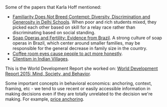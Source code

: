 Some of the papers that Karla Hoff mentioned:

- [Familiarity Does _Not_ Breed Contempt: Diversity, Discrimination and Generosity in Delhi Schools](http://economics.yale.edu/sites/default/files/familiarity_does_not._-_rao.pdf). When poor and rich students mixed, they picked each other based on skill for a relay race rather than discriminating based on social standing.
- [Soap Operas and Fertility: Evidence from Brazil](http://www.iadb.org/res/files/WP-633updated.pdf). A strong culture of soap operas in Brazil, which center around smaller families, may be responsible for the general decrease in family size in the country.
- [Coffee room eyes cause people to act more honestly](https://www.newscientist.com/article/dn9424-big-brother-eyes-make-us-act-more-honestly/).
- [Clientism in Indian Villages](https://www.aeaweb.org/articles?id=10.1257/aer.20130623).

This is the World Development Report she worked on: [World Development Report 2015: Mind, Society, and Behavior](http://www.worldbank.org/en/publication/wdr2015).

Some important concepts in behavioral economics: anchoring, context, framing, etc - we tend to use recent or easily accessible information in making decisions even if they are totally unrelated to the decision we're making. For example, [price anchoring](https://en.wikipedia.org/wiki/Anchoring).


